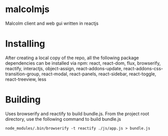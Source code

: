 # malcolmjs
Malcolm client and web gui written in reactjs

# Installing

After creating a local copy of the repo, all the following package dependencies can be installed via npm:
react, react-dom, flux, browserify, reactify, interactjs, object-assign, 
react-addons-update, react-addons-css-transition-group, react-modal,
react-panels, react-sidebar, react-toggle, react-treeview, less

# Building

Uses browserify and reactify to build bundle.js.
From the project root directory, use the following command to build bundle.js

    node_modules/.bin/browserify -t reactify ./js/app.js > bundle.js
